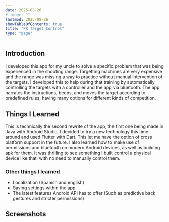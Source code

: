 ```yaml
---
date: 2025-08-26
# image: ""
lastmod: 2025-08-26
showTableOfContents: true
title: "PR Target Control"
type: "page"
---
```



## Introduction
I developed this app for my uncle to solve a specific problem that was being experienced in the shooting range. Targetting machines are very expensive and the range was missing a way to practice without manual intervention of the targets. I developed this to help during that training by automatically controlling the targets with a controller and the app via bluetooth. The app narrates the instructions, beeps, and moves the target according to predefined rules, having many options for different kinds of competition.

## Things I Learned
This is technically the second rewrite of the app, the first one being made in Java with Android Studio. I decided to try a new technology this time around and used Flutter with Dart. This let me have the option of cross platform support in the future.
I also learned how to make use of permissions and bluetooth on modern Android devices, as well as building apk for them.
It was thrilling to see something I built control a physical device like that, with no need to manually control them.

### Other things I learned
- Localization (Spanish and english)
- Saving settings within the app
- The latest features Android API has to offer (Such as predictive back gestures and stricter permissions)

## Screenshots
